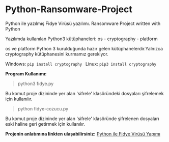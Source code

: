 # Python-Ransomware-Project
Python ile yazılmış Fidye Virüsü yazılımı.
Ransomware Project written with Python

Yazılımda kullanılan Python3 kütüphaneleri: 
os - cryptography - platform

os ve platform Python 3 kurulduğunda hazır gelen kütüphanelerdir.Yalnızca cryptography kütüphanesini kurmamız gerekiyor.

Windows: `pip install cryptography `
Linux: `pip3 install cryptography `

**Program Kullanımı:**

> python3 fidye.py

Bu komut proje dizininde yer alan 'sifrele' klasöründeki dosyaları şifrelemek için kullanılır.

> python fidye-cozucu.py

Bu komut proje dizininde yer alan 'sifrele' klasöründe şifrelenen dosyaları eski haline geri getirmek için kullanılır.

**Projenin anlatımına linkten ulaşabilirsiniz:** [Python ile Fidye Virüsü Yapımı](http://blankernel.com/python-ile-fidye-virusu-yapimi/)
